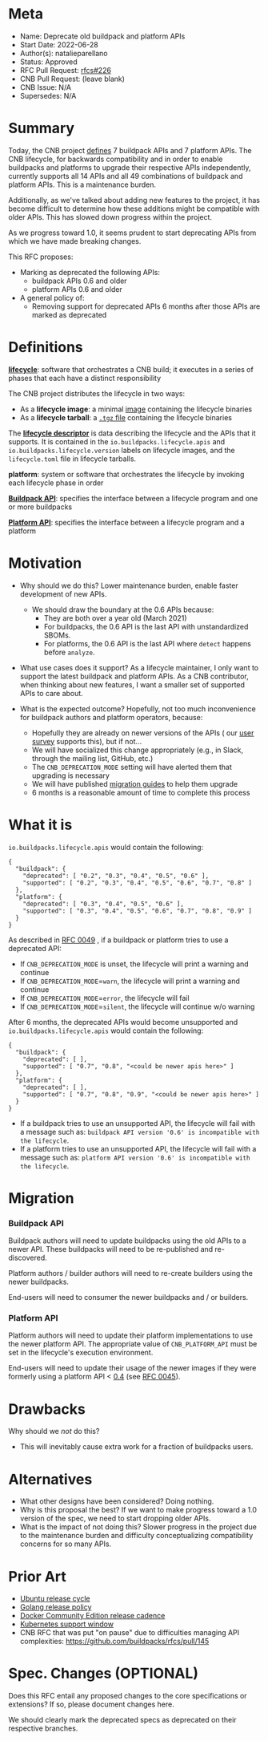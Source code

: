 # Meta

[meta]: #meta

- Name: Deprecate old buildpack and platform APIs
- Start Date: 2022-06-28
- Author(s): natalieparellano
- Status: Approved
- RFC Pull Request: [rfcs#226](https://github.com/buildpacks/rfcs/pull/226)
- CNB Pull Request: (leave blank)
- CNB Issue: N/A
- Supersedes: N/A

# Summary

[summary]: #summary

Today, the CNB project [defines](https://github.com/buildpacks/spec/releases) 7 buildpack APIs and 7 platform APIs. The
CNB lifecycle, for backwards compatibility and in order to enable buildpacks and platforms to upgrade their respective
APIs independently, currently supports all 14 APIs and all 49 combinations of buildpack and platform APIs. This is a
maintenance burden.

Additionally, as we've talked about adding new features to the project, it has become difficult to determine how these
additions might be compatible with older APIs. This has slowed down progress within the project.

As we progress toward 1.0, it seems prudent to start deprecating APIs from which we have made breaking changes.

This RFC proposes:

* Marking as deprecated the following APIs:
    * buildpack APIs 0.6 and older
    * platform APIs 0.6 and older
* A general policy of:
    * Removing support for deprecated APIs 6 months after those APIs are marked as deprecated

# Definitions

[definitions]: #definitions

[**lifecycle**](https://github.com/buildpacks/lifecycle): software that orchestrates a CNB build; it executes in a series of phases that each have a distinct
responsibility

The CNB project distributes the lifecycle in two ways:

* As a **lifecycle image**: a minimal [image](https://hub.docker.com/r/buildpacksio/lifecycle) containing the lifecycle
  binaries
* As a **lifecycle tarball**: a [`.tgz` file](https://github.com/buildpacks/lifecycle/releases) containing the lifecycle
  binaries

The [**lifecycle
descriptor**](https://github.com/buildpacks/rfcs/blob/main/text/0049-multi-api-lifecycle-descriptor.md#lifecycle-descriptor)
is data describing the lifecycle and the APIs that it supports. It is contained in the `io.buildpacks.lifecycle.apis`
and `io.buildpacks.lifecycle.version` labels on lifecycle images, and the `lifecycle.toml` file in lifecycle tarballs.

**platform**: system or software that orchestrates the lifecycle by invoking each lifecycle phase in order

[**Buildpack API**](https://github.com/buildpacks/spec/blob/main/buildpack.md): specifies the interface between a lifecycle program and one or more buildpacks

[**Platform API**](https://github.com/buildpacks/spec/blob/main/platform.md): specifies the interface between a lifecycle program and a platform

# Motivation

[motivation]: #motivation

- Why should we do this? Lower maintenance burden, enable faster development of new APIs.
    - We should draw the boundary at the 0.6 APIs because:
        - They are both over a year old (March 2021)
        - For buildpacks, the 0.6 API is the last API with unstandardized SBOMs.
        - For platforms, the 0.6 API is the last API where `detect` happens before `analyze`.

- What use cases does it support? As a lifecycle maintainer, I only want to support the latest buildpack and platform
  APIs. As a CNB contributor, when thinking about new features, I want a smaller set of supported APIs to care about.

- What is the expected outcome? Hopefully, not too much inconvenience for buildpack authors and platform operators,
  because:
    - Hopefully they are already on newer versions of the APIs (
      our [user survey](https://docs.google.com/presentation/d/10CBBld2VV0iCfrYPMbFI4--kh9UZ9mJVXhE1p1Cjqls/edit#slide=id.p)
      supports this), but if not...
    - We will have socialized this change appropriately (e.g., in Slack, through the mailing list, GitHub, etc.)
    - The `CNB_DEPRECATION_MODE` setting will have alerted them that upgrading is necessary
    - We will have published [migration guides](https://buildpacks.io/docs/reference/spec/migration/) to help them upgrade
    - 6 months is a reasonable amount of time to complete this process

# What it is

[what-it-is]: #what-it-is

`io.buildpacks.lifecycle.apis` would contain the following:

```
{
  "buildpack": {
    "deprecated": [ "0.2", "0.3", "0.4", "0.5", "0.6" ],
    "supported": [ "0.2", "0.3", "0.4", "0.5", "0.6", "0.7", "0.8" ]
  },
  "platform": {
    "deprecated": [ "0.3", "0.4", "0.5", "0.6" ],
    "supported": [ "0.3", "0.4", "0.5", "0.6", "0.7", "0.8", "0.9" ]
  }
}
```

As described
in [RFC 0049](https://github.com/buildpacks/rfcs/blob/main/text/0049-multi-api-lifecycle-descriptor.md#lifecycle-descriptor)
, if a buildpack or platform tries to use a deprecated API:

* If `CNB_DEPRECATION_MODE` is unset, the lifecycle will print a warning and continue
* If `CNB_DEPRECATION_MODE`=`warn`, the lifecycle will print a warning and continue
* If `CNB_DEPRECATION_MODE`=`error`, the lifecycle will fail
* If `CNB_DEPRECATION_MODE`=`silent`, the lifecycle will continue w/o warning

After 6 months, the deprecated APIs would become unsupported and `io.buildpacks.lifecycle.apis` would contain the
following:

```
{
  "buildpack": {
    "deprecated": [ ],
    "supported": [ "0.7", "0.8", "<could be newer apis here>" ]
  },
  "platform": {
    "deprecated": [ ],
    "supported": [ "0.7", "0.8", "0.9", "<could be newer apis here>" ]
  }
}
```

* If a buildpack tries to use an unsupported API, the lifecycle will fail with a message such
  as: `buildpack API version '0.6' is incompatible with the lifecycle`.
* If a platform tries to use an unsupported API, the lifecycle will fail with a message such
  as: `platform API version '0.6' is incompatible with the lifecycle`.

# Migration

[migration]: #migration

### Buildpack API

Buildpack authors will need to update buildpacks using the old APIs to a newer API. These buildpacks will need to be
re-published and re-discovered.

Platform authors / builder authors will need to re-create builders using the newer buildpacks.

End-users will need to consumer the newer buildpacks and / or builders.

### Platform API

Platform authors will need to update their platform implementations to use the newer platform API. The appropriate value
of `CNB_PLATFORM_API` must be set in the lifecycle's execution environment.

End-users will need to update their usage of the newer images if they were formerly using a platform
API < [0.4](https://github.com/buildpacks/spec/releases/tag/platform%2Fv0.4) (see
[RFC 0045](https://github.com/buildpacks/rfcs/blob/main/text/0045-launcher-arguments.md)).

# Drawbacks

[drawbacks]: #drawbacks

Why should we *not* do this?

* This will inevitably cause extra work for a fraction of buildpacks users.

# Alternatives

[alternatives]: #alternatives

- What other designs have been considered? Doing nothing.
- Why is this proposal the best? If we want to make progress toward a 1.0 version of the spec, we need to start dropping
  older APIs.
- What is the impact of not doing this? Slower progress in the project due to the maintenance burden and difficulty
  conceptualizing compatibility concerns for so many APIs.

# Prior Art

[prior-art]: #prior-art

* [Ubuntu release cycle](https://ubuntu.com/about/release-cycle)
* [Golang release policy](https://go.dev/doc/devel/release#policy)
* [Docker Community Edition release cadence](https://www.serverwatch.com/server-news/docker-18-06-ce-debuts-alongside-new-release-cadence/)
* [Kubernetes support window](https://kubernetes.io/blog/2020/08/31/kubernetes-1-19-feature-one-year-support/)
* CNB RFC that was put "on pause" due to difficulties managing API
  complexities: https://github.com/buildpacks/rfcs/pull/145

# Spec. Changes (OPTIONAL)

[spec-changes]: #spec-changes
Does this RFC entail any proposed changes to the core specifications or extensions? If so, please document changes here.

We should clearly mark the deprecated specs as deprecated on their respective branches. 
